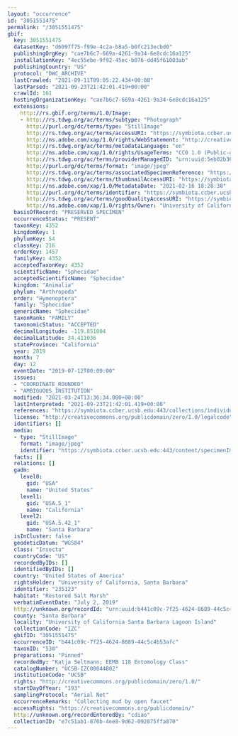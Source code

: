 ```yaml
---
layout: "occurrence"
id: "3051551475"
permalink: "/3051551475"
gbif:
  key: 3051551475
  datasetKey: "d6097f75-f99e-4c2a-b8a5-b0fc213ecbd0"
  publishingOrgKey: "cae7b6c7-669a-4261-9a34-6e8cdc16a125"
  installationKey: "4ec55ebe-9f92-45ec-b076-dd45f61003ab"
  publishingCountry: "US"
  protocol: "DWC_ARCHIVE"
  lastCrawled: "2021-09-11T09:05:22.434+00:00"
  lastParsed: "2021-09-23T21:42:01.419+00:00"
  crawlId: 161
  hostingOrganizationKey: "cae7b6c7-669a-4261-9a34-6e8cdc16a125"
  extensions:
    http://rs.gbif.org/terms/1.0/Image:
    - http://rs.tdwg.org/ac/terms/subtype: "Photograph"
      http://purl.org/dc/terms/type: "StillImage"
      http://rs.tdwg.org/ac/terms/accessURI: "https://symbiota.ccber.ucsb.edu:443/content/specimenImages/UCSB_IZC/UCSB-IZC00044/UCSB-IZC00044802_lg.jpg"
      http://ns.adobe.com/xap/1.0/rights/WebStatement: "http://creativecommons.org/publicdomain/zero/1.0/"
      http://rs.tdwg.org/ac/terms/metadataLanguage: "en"
      http://ns.adobe.com/xap/1.0/rights/UsageTerms: "CC0 1.0 (Public-domain)"
      http://rs.tdwg.org/ac/terms/providerManagedID: "urn:uuid:5eb02b36-7c1e-4723-9599-8a78716bf262"
      http://purl.org/dc/terms/format: "image/jpeg"
      http://rs.tdwg.org/ac/terms/associatedSpecimenReference: "https://symbiota.ccber.ucsb.edu:443/collections/individual/index.php?occid=235123"
      http://rs.tdwg.org/ac/terms/thumbnailAccessURI: "https://symbiota.ccber.ucsb.edu:443/content/specimenImages/UCSB_IZC/UCSB-IZC00044/UCSB-IZC00044802_tn.jpg"
      http://ns.adobe.com/xap/1.0/MetadataDate: "2021-02-16 18:28:38"
      http://purl.org/dc/terms/identifier: "https://symbiota.ccber.ucsb.edu:443/content/specimenImages/UCSB_IZC/UCSB-IZC00044/UCSB-IZC00044802_lg.jpg"
      http://rs.tdwg.org/ac/terms/goodQualityAccessURI: "https://symbiota.ccber.ucsb.edu:443/content/specimenImages/UCSB_IZC/UCSB-IZC00044/UCSB-IZC00044802.jpg"
      http://ns.adobe.com/xap/1.0/rights/Owner: "University of California, Santa Barbara"
  basisOfRecord: "PRESERVED_SPECIMEN"
  occurrenceStatus: "PRESENT"
  taxonKey: 4352
  kingdomKey: 1
  phylumKey: 54
  classKey: 216
  orderKey: 1457
  familyKey: 4352
  acceptedTaxonKey: 4352
  scientificName: "Sphecidae"
  acceptedScientificName: "Sphecidae"
  kingdom: "Animalia"
  phylum: "Arthropoda"
  order: "Hymenoptera"
  family: "Sphecidae"
  genericName: "Sphecidae"
  taxonRank: "FAMILY"
  taxonomicStatus: "ACCEPTED"
  decimalLongitude: -119.851004
  decimalLatitude: 34.411036
  stateProvince: "California"
  year: 2019
  month: 7
  day: 12
  eventDate: "2019-07-12T00:00:00"
  issues:
  - "COORDINATE_ROUNDED"
  - "AMBIGUOUS_INSTITUTION"
  modified: "2021-03-24T13:36:34.000+00:00"
  lastInterpreted: "2021-09-23T21:42:01.419+00:00"
  references: "https://symbiota.ccber.ucsb.edu:443/collections/individual/index.php?occid=235123"
  license: "http://creativecommons.org/publicdomain/zero/1.0/legalcode"
  identifiers: []
  media:
  - type: "StillImage"
    format: "image/jpeg"
    identifier: "https://symbiota.ccber.ucsb.edu:443/content/specimenImages/UCSB_IZC/UCSB-IZC00044/UCSB-IZC00044802_lg.jpg"
  facts: []
  relations: []
  gadm:
    level0:
      gid: "USA"
      name: "United States"
    level1:
      gid: "USA.5_1"
      name: "California"
    level2:
      gid: "USA.5.42_1"
      name: "Santa Barbara"
  isInCluster: false
  geodeticDatum: "WGS84"
  class: "Insecta"
  countryCode: "US"
  recordedByIDs: []
  identifiedByIDs: []
  country: "United States of America"
  rightsHolder: "University of California, Santa Barbara"
  identifier: "235123"
  habitat: "Restored Salt Marsh"
  verbatimEventDate: "July 2, 2019"
  http://unknown.org/recordId: "urn:uuid:b441c09c-7f25-4624-8689-44c5c4b53afc"
  county: "Santa Barbara"
  locality: "University of California Santa Barbara Lagoon Island"
  collectionCode: "IZC"
  gbifID: "3051551475"
  occurrenceID: "b441c09c-7f25-4624-8689-44c5c4b53afc"
  taxonID: "538"
  preparations: "Pinned"
  recordedBy: "Katja Seltmann; EEMB 118 Entomology Class"
  catalogNumber: "UCSB-IZC00044802"
  institutionCode: "UCSB"
  rights: "http://creativecommons.org/publicdomain/zero/1.0/"
  startDayOfYear: "193"
  samplingProtocol: "Aerial Net"
  occurrenceRemarks: "Collecting mud by open faucet"
  accessRights: "https://creativecommons.org/publicdomain/"
  http://unknown.org/recordEnteredBy: "cdiao"
  collectionID: "e7c51ab1-870b-4ee8-9d62-092875ffa870"
---
```

